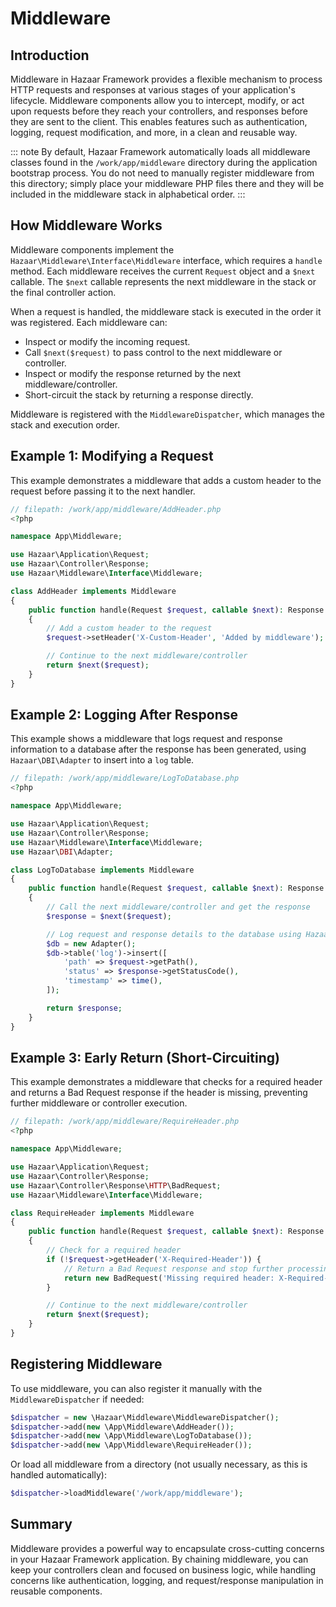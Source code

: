 # Middleware

## Introduction

Middleware in Hazaar Framework provides a flexible mechanism to process HTTP requests and responses at various stages of your application's lifecycle. Middleware components allow you to intercept, modify, or act upon requests before they reach your controllers, and responses before they are sent to the client. This enables features such as authentication, logging, request modification, and more, in a clean and reusable way.

::: note
 By default, Hazaar Framework automatically loads all middleware classes found in the `/work/app/middleware` directory during the application bootstrap process. You do not need to manually register middleware from this directory; simply place your middleware PHP files there and they will be included in the middleware stack in alphabetical order.
:::

## How Middleware Works

Middleware components implement the `Hazaar\Middleware\Interface\Middleware` interface, which requires a `handle` method. Each middleware receives the current `Request` object and a `$next` callable. The `$next` callable represents the next middleware in the stack or the final controller action.

When a request is handled, the middleware stack is executed in the order it was registered. Each middleware can:

- Inspect or modify the incoming request.
- Call `$next($request)` to pass control to the next middleware or controller.
- Inspect or modify the response returned by the next middleware/controller.
- Short-circuit the stack by returning a response directly.

Middleware is registered with the `MiddlewareDispatcher`, which manages the stack and execution order.

## Example 1: Modifying a Request

This example demonstrates a middleware that adds a custom header to the request before passing it to the next handler.

```php
// filepath: /work/app/middleware/AddHeader.php
<?php

namespace App\Middleware;

use Hazaar\Application\Request;
use Hazaar\Controller\Response;
use Hazaar\Middleware\Interface\Middleware;

class AddHeader implements Middleware
{
    public function handle(Request $request, callable $next): Response
    {
        // Add a custom header to the request
        $request->setHeader('X-Custom-Header', 'Added by middleware');

        // Continue to the next middleware/controller
        return $next($request);
    }
}
```

## Example 2: Logging After Response

This example shows a middleware that logs request and response information to a database after the response has been generated, using `Hazaar\DBI\Adapter` to insert into a `log` table.

```php
// filepath: /work/app/middleware/LogToDatabase.php
<?php

namespace App\Middleware;

use Hazaar\Application\Request;
use Hazaar\Controller\Response;
use Hazaar\Middleware\Interface\Middleware;
use Hazaar\DBI\Adapter;

class LogToDatabase implements Middleware
{
    public function handle(Request $request, callable $next): Response
    {
        // Call the next middleware/controller and get the response
        $response = $next($request);

        // Log request and response details to the database using Hazaar\DBI\Adapter
        $db = new Adapter();
        $db->table('log')->insert([
            'path' => $request->getPath(),
            'status' => $response->getStatusCode(),
            'timestamp' => time(),
        ]);

        return $response;
    }
}
```

## Example 3: Early Return (Short-Circuiting)

This example demonstrates a middleware that checks for a required header and returns a Bad Request response if the header is missing, preventing further middleware or controller execution.

```php
// filepath: /work/app/middleware/RequireHeader.php
<?php

namespace App\Middleware;

use Hazaar\Application\Request;
use Hazaar\Controller\Response;
use Hazaar\Controller\Response\HTTP\BadRequest;
use Hazaar\Middleware\Interface\Middleware;

class RequireHeader implements Middleware
{
    public function handle(Request $request, callable $next): Response
    {
        // Check for a required header
        if (!$request->getHeader('X-Required-Header')) {
            // Return a Bad Request response and stop further processing
            return new BadRequest('Missing required header: X-Required-Header');
        }

        // Continue to the next middleware/controller
        return $next($request);
    }
}
```

## Registering Middleware

To use middleware, you can also register it manually with the `MiddlewareDispatcher` if needed:

```php
$dispatcher = new \Hazaar\Middleware\MiddlewareDispatcher();
$dispatcher->add(new \App\Middleware\AddHeader());
$dispatcher->add(new \App\Middleware\LogToDatabase());
$dispatcher->add(new \App\Middleware\RequireHeader());
```

Or load all middleware from a directory (not usually necessary, as this is handled automatically):

```php
$dispatcher->loadMiddleware('/work/app/middleware');
```

## Summary

Middleware provides a powerful way to encapsulate cross-cutting concerns in your Hazaar Framework application. By chaining middleware, you can keep your controllers clean and focused on business logic, while handling concerns like authentication, logging, and request/response manipulation in reusable components.
